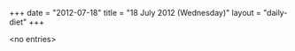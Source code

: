 +++
date = "2012-07-18"
title = "18 July 2012 (Wednesday)"
layout = "daily-diet"
+++

<p>&lt;no entries&gt;</p>